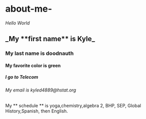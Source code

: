 
# about-me-
_Hello World_
 <h2>_My **first name** is Kyle_</h2>
<h3> My last name is doodnauth</h3>
<h4> My favorite color is green</h4>
<h5> I go to Telecom</h5>
<h6> My email is kyled4889@hstat.org</h6>
 My  ** schedule ** is yoga,chemistry,algebra 2, BHP, SEP, Global History,Spanish, then English.